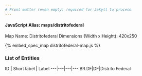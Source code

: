 ```yaml
---
# Front matter (even empty) required for Jekyll to process
---
```


#### JavaScript Alias: maps/distritofederal

Map Name: Distritofederal
Dimensions (Width x Height): 420x250



{% embed_spec_map distritofederal-map.js %}

### List of Entities

ID | Short label | Label
---|---|---|---
BR.DF|DF|Distrito Federal

